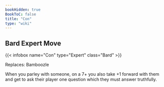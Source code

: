 ```yaml
---
bookHidden: true
BookToC: false
title: "Con"
type: "wiki"
---
```

## Bard Expert Move
{{< infobox name="Con" type="Expert" class="Bard" >}}

Replaces: Bamboozle

When you parley with someone, on a 7+ you also take +1 forward with them and get to ask their player one question which they must answer truthfully.